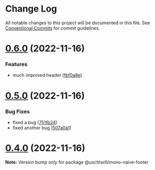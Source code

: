 # Change Log

All notable changes to this project will be documented in this file.
See [Conventional Commits](https://conventionalcommits.org) for commit guidelines.

# [0.6.0](https://github.com/uschtwill/mono-NAIVE/compare/v0.5.1...v0.6.0) (2022-11-16)


### Features

* much improved header ([fbf0a8e](https://github.com/uschtwill/mono-NAIVE/commit/fbf0a8e4c510d9304b5b05862c232fd20d7691b5))





# [0.5.0](https://github.com/uschtwill/mono-NAIVE/compare/v0.4.0...v0.5.0) (2022-11-16)


### Bug Fixes

* fixed a bug ([751fb24](https://github.com/uschtwill/mono-NAIVE/commit/751fb24e5bb0300091564f0ff3b37bc1de9eb225))
* fixed another bug ([507a0a1](https://github.com/uschtwill/mono-NAIVE/commit/507a0a1a5551465150ae0183c150c493524cbba8))





# [0.4.0](https://github.com/uschtwill/mono-NAIVE/compare/v0.3.2...v0.4.0) (2022-11-16)

**Note:** Version bump only for package @uschtwill/mono-naive-footer
